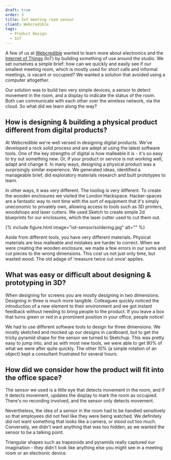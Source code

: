 ```yaml
---
draft: true
order: 3
title: IoT meeting room sensor
client: Webcredible
tags:
  - Product Design
  - IoT
---
```


A few of us at [Webcredible][webcredible] wanted to learn more about electronics and the [Internet of Things][iot-wikipedia] (IoT) by building something of use around the studio. We set ourselves a simple brief: how can we quickly and easily see if our smallest meeting room, which is mostly used for short calls and informal meetings, is vacant or occupied? We wanted a solution that avoided using a computer altogether.

Our solution was to build two very simple devices, a sensor to detect movement in the room, and a display to indicate the status of the room. Both can communicate with each other over the wireless network, via the cloud. So what did we learn along the way?

## How is designing & building a physical product different from digital products?

At Webcredible we're well versed in designing digital products. We've developed a rock solid process and are adept at using the latest software tools. One of the key strengths of digital is how malleable it is - it's so easy to try out something new.  Or, if your product or service is not working well, adapt and change it.
In many ways, designing a physical product was a surprisingly similar experience. We generated ideas, identified a manageable brief, did exploratory materials research and built prototypes to learn.

In other ways, it was very different. The tooling is very different. To create the wooden enclosures we visited the London Hackspace. Hacker-spaces are a fantastic way to rent time with the sort of equipment that it's simply uneconomic to privately own, allowing access to tools such as 3D printers, woodshops and laser cutters. We used Sketch to create simple 2d blueprints for our enclosures, which the laser cutter used to cut them out.

{% include figure.html image="iot-sensor/soldering.jpg" alt="" %}

Aside from different tools, you have very different materials. Physical materials are less malleable and mistakes are harder to correct. When we were creating the wooden enclosure, we made a few errors in our sums and cut pieces to the wrong dimensions. This cost us not just only time, but wasted wood. The old adage of 'measure twice cut once' applies.

## What was easy or difficult about designing & prototyping in 3D?

When designing for screens you are mostly designing in two dimensions. Designing in three is much more tangible. Colleagues quickly noticed the introduction of a new element to their environment and we got instant feedback without needing to bring people to the product. If you leave a box that turns green or red in a prominent position in your office, people notice!

We had to use different software tools to design for three dimensions. We mostly sketched and mocked up our designs in cardboard, but to get the tricky pyramid shape for the sensor we turned to Sketchup. This was pretty easy to jump into, and as with most new tools, we were able to get 90% of what we were after quite quickly. The other 10% (a simple rotation of an object) kept a consultant frustrated for several hours.

## How did we consider how the product will fit into the office space?

The sensor we used is a little eye that detects movement in the room, and if it detects movement, updates the display to mark the room as occupied. There's no recording involved, and the sensor only detects movement.

Nevertheless, the idea of a sensor in the room had to be handled sensitively so that employees did not feel like they were being watched. We definitely did not want something that looks like a camera, or stood out too much. Conversely, we didn't want anything that was too hidden, as we wanted the sensor to be a talking point.

Triangular shapes such as trapezoids and pyramids really captured our imagination - they didn't look like anything else you might see in a meeting room or an electronic device.

[webcredible]: http://webcredible.com/
[iot-wikipedia]: https://en.wikipedia.org/wiki/Internet_of_things

